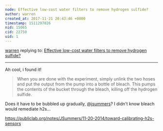```yaml
---
node: Effective low-cost water filters to remove hydrogen sulfide?
author: warren
created_at: 2017-11-21 20:43:46 +0000
timestamp: 1511297026
nid: 15065
cid: 22750
uid: 1
---
```




[warren](../profile/warren) replying to: [Effective low-cost water filters to remove hydrogen sulfide?](../notes/gretchengehrke/10-19-2017/effective-low-cost-water-filters-to-remove-hydrogen-sulfide)

----
Ah cool, i found it! 

> When you are done with the experiment, simply unlink the two hoses and put the output from the pump into a bottle of bleach. This pumps the contents of the bucket through the bleach, killing off the hydrogen sulfide.

Does it have to be bubbled up gradually, [@jsummers](/profile/jsummers)? I didn't know bleach would remediate h2s...

https://publiclab.org/notes/JSummers/11-20-2014/toward-calibrating-h2s-sensors